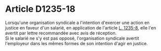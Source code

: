 # Article D1235-18

  
Lorsqu'une organisation syndicale a l'intention d'exercer une action en justice en faveur d'un salarié, en application de l'article [L. 1235-8][1], elle l'en avertit par lettre recommandée avec avis de réception.   
Si le salarié ne s'y est pas opposé, l'organisation syndicale avertit l'employeur dans les mêmes formes de son intention d'agir en justice.

 [1]: /affichCodeArticle.do?cidTexte=LEGITEXT000006072050&idArticle=LEGIARTI000006901149&dateTexte=&categorieLien=cid